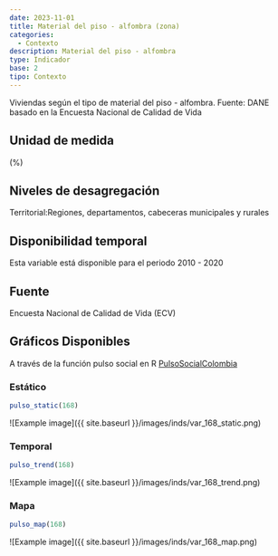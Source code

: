 ```yaml
---
date: 2023-11-01
title: Material del piso - alfombra (zona)
categories:
  - Contexto
description: Material del piso - alfombra
type: Indicador
base: 2
tipo: Contexto
--- 
```


Viviendas según el tipo de material del piso - alfombra.
Fuente: DANE basado en la Encuesta Nacional de Calidad de Vida

## Unidad de medida
(%)

## Niveles de desagregación
Territorial:Regiones, departamentos, cabeceras municipales y rurales

## Disponibilidad temporal
Esta variable está disponible para el periodo 2010 - 2020

## Fuente
Encuesta Nacional de Calidad de Vida (ECV)

## Gráficos Disponibles

A través de la función pulso social en R [PulsoSocialColombia](https://github.com/pulsosocialcolombia/PulsoSocialColombia)

### Estático

``` R
pulso_static(168)
```

![Example image]({{ site.baseurl }}/images/inds/var_168_static.png)

### Temporal

``` R
pulso_trend(168)
```

![Example image]({{ site.baseurl }}/images/inds/var_168_trend.png)

### Mapa

``` R
pulso_map(168)
```

![Example image]({{ site.baseurl }}/images/inds/var_168_map.png)